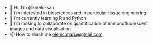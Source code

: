 - 👋 Hi, I’m @kinelo-san
- 👀 I’m interested in biosciences and in particular tissue engineering
- 🌱 I’m currently learning R and Python
- 💞️ I’m looking to collaborate on quantification of immunofluorescent images and data visualisation
- 📫 How to reach me olenic.maria@gmail.com

<!---
kinelo-san/kinelo-san is a ✨ special ✨ repository because its `README.md` (this file) appears on your GitHub profile.
You can click the Preview link to take a look at your changes.
--->
